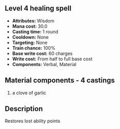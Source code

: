 ## Level 4 healing spell

- **Attributes:** Wisdom
- **Mana cost:** 30.0
- **Casting time:** 1 round
- **Cooldown:** None
- **Targeting:** None
- **Train chance:** 100%
- **Base write cost:** 60 charges
- **Write cost:** From half to full base cost
- **Components:** Verbal, Material

## Material components - 4 castings

1. a clove of garlic

## Description

Restores lost ability points
